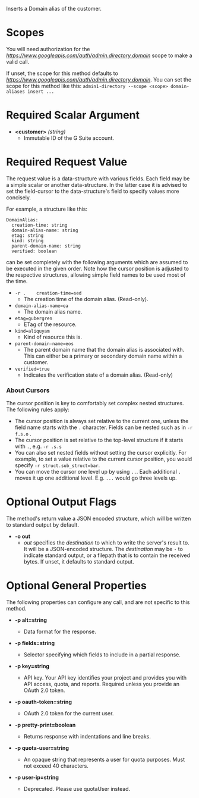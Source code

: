 Inserts a Domain alias of the customer.
# Scopes

You will need authorization for the *https://www.googleapis.com/auth/admin.directory.domain* scope to make a valid call.

If unset, the scope for this method defaults to *https://www.googleapis.com/auth/admin.directory.domain*.
You can set the scope for this method like this: `admin1-directory --scope <scope> domain-aliases insert ...`
# Required Scalar Argument
* **&lt;customer&gt;** *(string)*
    - Immutable ID of the G Suite account.
# Required Request Value

The request value is a data-structure with various fields. Each field may be a simple scalar or another data-structure.
In the latter case it is advised to set the field-cursor to the data-structure's field to specify values more concisely.

For example, a structure like this:
```
DomainAlias:
  creation-time: string
  domain-alias-name: string
  etag: string
  kind: string
  parent-domain-name: string
  verified: boolean

```

can be set completely with the following arguments which are assumed to be executed in the given order. Note how the cursor position is adjusted to the respective structures, allowing simple field names to be used most of the time.

* `-r .    creation-time=sed`
    - The creation time of the domain alias. (Read-only).
* `domain-alias-name=ea`
    - The domain alias name.
* `etag=gubergren`
    - ETag of the resource.
* `kind=aliquyam`
    - Kind of resource this is.
* `parent-domain-name=eos`
    - The parent domain name that the domain alias is associated with. This can either be a primary or secondary domain name within a customer.
* `verified=true`
    - Indicates the verification state of a domain alias. (Read-only)


### About Cursors

The cursor position is key to comfortably set complex nested structures. The following rules apply:

* The cursor position is always set relative to the current one, unless the field name starts with the `.` character. Fields can be nested such as in `-r f.s.o` .
* The cursor position is set relative to the top-level structure if it starts with `.`, e.g. `-r .s.s`
* You can also set nested fields without setting the cursor explicitly. For example, to set a value relative to the current cursor position, you would specify `-r struct.sub_struct=bar`.
* You can move the cursor one level up by using `..`. Each additional `.` moves it up one additional level. E.g. `...` would go three levels up.


# Optional Output Flags

The method's return value a JSON encoded structure, which will be written to standard output by default.

* **-o out**
    - *out* specifies the *destination* to which to write the server's result to.
      It will be a JSON-encoded structure.
      The *destination* may be `-` to indicate standard output, or a filepath that is to contain the received bytes.
      If unset, it defaults to standard output.
# Optional General Properties

The following properties can configure any call, and are not specific to this method.

* **-p alt=string**
    - Data format for the response.

* **-p fields=string**
    - Selector specifying which fields to include in a partial response.

* **-p key=string**
    - API key. Your API key identifies your project and provides you with API access, quota, and reports. Required unless you provide an OAuth 2.0 token.

* **-p oauth-token=string**
    - OAuth 2.0 token for the current user.

* **-p pretty-print=boolean**
    - Returns response with indentations and line breaks.

* **-p quota-user=string**
    - An opaque string that represents a user for quota purposes. Must not exceed 40 characters.

* **-p user-ip=string**
    - Deprecated. Please use quotaUser instead.
